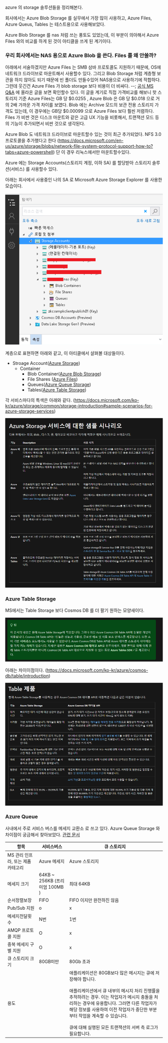 azure 의 storage 솔루션들을 정리해본다.

회사에서는 Azure Blob Storage 를 실무에서 가장 많이 사용하고, Azure Files, Azure Queus, Tables 는 테스트용으로 사용해보았다.

Azure Blob Storage 를 nas 처럼 쓰는 풍토도 있었는데, 이 부분이 의아해서 Azure Files 와의 비교를 하게 된 것이 아티클을 쓰게 된 계기이다.

### 우리 회사에서는 NAS 용으로 Azure Blob 을 쓴다. Files 를 왜 안쓸까?

아래에서 서술하겠지만 Azure Files 는 SMB 삼바 프로토콜도 지원하기 때문에, OS에 네트워크 드라이브로 마운트해서 사용할수 있다. 그리고 Blob Storage 처럼 계층형 보관을 하지 않아도 되기 때문에 빈 폴더도 만들수있어  NAS용으로 사용하기에 적합하다. 그런데 웃긴건 Azure Files 가 blob storage 보다 비용이 더 비싸다. --;  [공식 MS Q&A](https://docs.microsoft.com/en-us/answers/questions/450306/azure-blob-vs-fileshare-storage.html) 에 올라온 글을 보면 확인할수 있다. 이 글을 계기로 직접 가격비교를 해보니 핫 스토리지 기준 Azure Files는 GB 당 $0.0255 , Azure Blob 은 GB 당 $0.018 으로 거의 2배 가까운 가격 차이를 보였다. Blob 에는 Archive 모드의 보관 전용 스토리지 가격도 있는데, 이 경우에는 GB당 $0.00099 으로 Azure Files 보다 훨씬 저렴하다. Files 가 비싼 것은 디스크 마운트와 같은 고급 UX 기능을 비롯해서, 트랜잭션 모드 등의 기능이 추가되면서 비싼 것으로 생각된다. 
 
 Azure Blob 도 네트워크 드라이브로 마운트할수 있는 것이 최근 추가되었다. NFS 3.0 프로토콜을 추가했다고 한다 (https://docs.microsoft.com/en-us/azure/storage/blobs/network-file-system-protocol-support-how-to?tabs=azure-powershell) 단 이 경우 리눅스에서만 마운트할수있다.

Azure 에는 Storage Accounts(스토리지 계정, 이하 SA) 를 할당받아 스토리지 솔루션(서비스) 를 사용할수 있다.

아래는 회사에서 사용중인 나의 SA 로 Microsoft Azure Storage Explorer 를 사용한 모습이다.

![](b2089cd1.png)

계층으로 표현하면 아래와 같고, 이 아티클에서 살펴볼 대상들이다.

- Stroage Account([Azure Storage](https://docs.microsoft.com/ko-kr/azure/storage/common/storage-introduction))
    - Container
        - Blob Container([Azure Blob Storage](https://docs.microsoft.com/ko-kr/azure/storage/blobs/storage-blobs-introduction))
        - File Shares ([Azure Files](https://docs.microsoft.com/ko-kr/azure/storage/files/storage-files-introduction))
        - Queues([Azure Queue Storage](https://docs.microsoft.com/ko-kr/azure/storage/queues/storage-queues-introduction))
        - Tables([Azure Table Storage](https://docs.microsoft.com/ko-kr/azure/storage/tables/table-storage-overview))
        
각 서비스마다의 특색은 아래와 같다. (https://docs.microsoft.com/ko-kr/azure/storage/common/storage-introduction#sample-scenarios-for-azure-storage-services)

![](0fe6cde9.png)




### Azure Table Storage

MS에서는 Table Storage 보다 Cosmos DB 를 더 팔기 원하는 모양새이다. 

![](9d3f2cf1.png)

아래는 차이이점이다. (https://docs.microsoft.com/ko-kr/azure/cosmos-db/table/introduction)

![](28e08294.png)


### Azure Queue

사내에서 주로 서비스 버스를 메세지 교환소 로 쓰고 있다. Azure Queue Storage 와 차이점이 궁금해서 찾아보았다. [관련 문서](https://docs.microsoft.com/ko-kr/azure/service-bus-messaging/service-bus-azure-and-service-bus-queues-compared-contrasted)


|항목|서비스버스|큐 스토리지|
|---|---|---|
|MS 관리 인프라, 또는 제품 카테고리|Azure 메세지| Azure 스토리지|
|메세지 크기|64KB ~ 256KB (프리미엄 100MB )| 최대 64KB|
|순서정렬보장| FIFO | FIFO 이지만 완전하진 않음|
|Pub/Sub 지원| o | x|
|메세지전달횟수| N번| 1번|
|AMQP 프로토콜 지원| O | x|
|중복 메세지 구별 지원| O | x|
|큐 스토리지 크기| 80GB미만 | 80Gb 초과|
|용도| | 애플리케이션은 80GB보다 많은 메시지는 큐에 저장해야 합니다. <br/><br/> 애플리케이션에서 큐 내부의 메시지 처리 진행률을 추적하려는 경우. 이는 작업자가 메시지 충돌을 처리하는 경우에 유용합니다. 그러면 다른 작업자가 해당 정보를 사용하여 이전 작업자가 중단한 부분부터 작업을 계속할 수 있습니다. <br/><br/> 큐에 대해 실행된 모든 트랜잭션의 서버 측 로그가 필요합니다. |

   